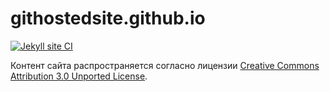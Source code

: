 # githostedsite.github.io


[![Jekyll site CI](https://github.com/githostedsite/githostedsite.github.io/actions/workflows/jekyll.yml/badge.svg?branch=main&event=deployment_status)](https://github.com/githostedsite/githostedsite.github.io/actions/workflows/jekyll.yml)


Контент сайта распространяется согласно лицензии [Creative Commons Attribution 3.0 Unported License](https://creativecommons.org/licenses/by/3.0/deed.ru).
